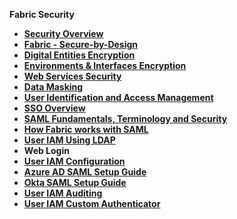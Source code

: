 <strong>Fabric Security<strong>

<ul>
    <li><a href="/articles/26_fabric_security/01_fabric_security_overview.md">Security Overview</a></li>
    <li><a href="/articles/26_fabric_security/02_fabric_entities_design.md">Fabric - Secure-by-Design</a></li>
    <li><a href="/articles/26_fabric_security/03_fabric_LUI_encryption.md">Digital Entities Encryption</a></li>
	<li><a href="/articles/26_fabric_security/04_fabric_interfaces_security.md">Environments & Interfaces Encryption</a></li>
	<li><a href="/articles/26_fabric_security/05_fabric_webservices_security.md">Web Services Security</a></li>
	<li><a href="/articles/26_fabric_security/06_data_masking.md">Data Masking</a></li>
    <li><a href="/articles/26_fabric_security/07_user_IAM_overview.md">User Identification and Access Management</a></li>
    <li><a href="/articles/26_fabric_security/08_user_IAM_SSO_overview.md">SSO Overview</a></li>
    <li><a href="/articles/26_fabric_security/09_user_IAM_SAML_fundamentals_and_terms.md">SAML Fundamentals, Terminology and Security</a></li>
    <li><a href="/articles/26_fabric_security/10_user_IAM_SAML_Fabric_flow.md">How Fabric works with SAML</a></li>
    <li><a href="/articles/26_fabric_security/11_user_IAM_LDAP.md">User IAM Using LDAP</a></li>
    <li><a href="/articles/26_fabric_security/12_web_login.md"></a>Web Login</li>
    <li><a href="/articles/26_fabric_security/13_user_IAM_configiration.md">User IAM Configuration</a></li>
    <li><a href="/articles/26_fabric_security/14_user_IAM_SAML_Azure_AD_setup.md">Azure AD SAML Setup Guide</a></li>
    <li><a href="/articles/26_fabric_security/15_user_IAM_SAML_Okta_setup.md">Okta SAML Setup Guide</a></li>
    <li><a href="/articles/26_fabric_security/16_user_IAM_auditing.md">User IAM Auditing</a></li>
    <li><a href="/articles/26_fabric_security/17_user_IAM_custom_authenticator.md">User IAM Custom Authenticator</a></li>
</ul>
